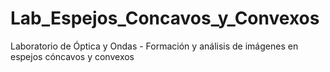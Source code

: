 # Lab_Espejos_Concavos_y_Convexos
Laboratorio de Óptica y Ondas - Formación y análisis de imágenes en espejos cóncavos y convexos

